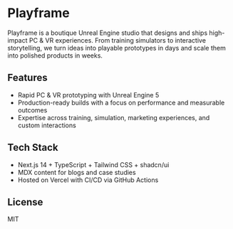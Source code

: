 # Playframe

Playframe is a boutique Unreal Engine studio that designs and ships high-impact PC & VR experiences. From training simulators to interactive storytelling, we turn ideas into playable prototypes in days and scale them into polished products in weeks.

## Features

- Rapid PC & VR prototyping with Unreal Engine 5
- Production-ready builds with a focus on performance and measurable outcomes
- Expertise across training, simulation, marketing experiences, and custom interactions

## Tech Stack

- Next.js 14 + TypeScript + Tailwind CSS + shadcn/ui
- MDX content for blogs and case studies
- Hosted on Vercel with CI/CD via GitHub Actions

## License

MIT
